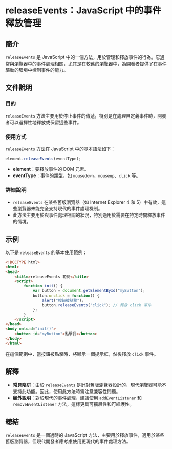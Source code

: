 <!--
Meta Description: # releaseEvents：JavaScript 中的事件釋放管理 ## 簡介 `releaseEvents` 是 JavaScript 中的一個方法，用於管理和釋放事件的行為。它通常與瀏覽器中的事件處理相關，尤其是在較舊的瀏覽器中，為開發者提供了在事件驅動的環境中控制事件的能力。 ## 文件說...
Meta Keywords: releaseevents, javascript, button, click, html
-->

# releaseEvents：JavaScript 中的事件釋放管理

## 簡介
`releaseEvents` 是 JavaScript 中的一個方法，用於管理和釋放事件的行為。它通常與瀏覽器中的事件處理相關，尤其是在較舊的瀏覽器中，為開發者提供了在事件驅動的環境中控制事件的能力。

## 文件說明
### 目的
`releaseEvents` 方法主要用於停止事件的傳遞，特別是在處理自定義事件時，開發者可以選擇性地釋放或保留這些事件。

### 使用方式
`releaseEvents` 方法在 JavaScript 中的基本語法如下：
```javascript
element.releaseEvents(eventType);
```
- **element**：要釋放事件的 DOM 元素。
- **eventType**：事件的類型，如 `mousedown`、`mouseup`、`click` 等。

### 詳細說明
- `releaseEvents` 在某些舊版瀏覽器（如 Internet Explorer 4 和 5）中有效，這些瀏覽器未能完全支持現代的事件處理機制。
- 此方法主要用於與事件處理相關的狀況，特別適用於需要在特定時間釋放事件的情境。

## 示例
以下是 `releaseEvents` 的基本使用範例：

```html
<!DOCTYPE html>
<html>
<head>
    <title>releaseEvents 範例</title>
    <script>
        function init() {
            var button = document.getElementById("myButton");
            button.onclick = function() {
                alert("按鈕被點擊");
                button.releaseEvents("click"); // 釋放 click 事件
            };
        }
    </script>
</head>
<body onload="init()">
    <button id="myButton">點擊我</button>
</body>
</html>
```
在這個範例中，當按鈕被點擊時，將顯示一個提示框，然後釋放 `click` 事件。

## 解釋
- **常見陷阱**：由於 `releaseEvents` 是針對舊版瀏覽器設計的，現代瀏覽器可能不支持此功能。因此，使用此方法時需注意兼容性問題。
- **額外說明**：對於現代的事件處理，建議使用 `addEventListener` 和 `removeEventListener` 方法，這樣更具可擴展性和可維護性。

## 總結
`releaseEvents` 是一個過時的 JavaScript 方法，主要用於釋放事件，適用於某些舊版瀏覽器，但現代開發者應考慮使用更現代的事件處理方法。